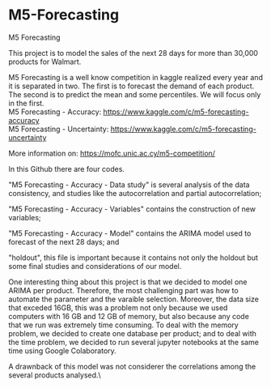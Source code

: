 # M5-Forecasting
M5 Forecasting

This project is to model the sales of the next 28 days for more than 30,000 products for Walmart.

M5 Forecasting is a well know competition in kaggle realized every year and it is separated in two. The first is to forecast the demand of each product. The second is to predict the mean and some percentiles. We will focus only in the first.\
        M5 Forecasting - Accuracy: https://www.kaggle.com/c/m5-forecasting-accuracy \
        M5 Forecasting - Uncertainty: https://www.kaggle.com/c/m5-forecasting-uncertainty
        
More information on: https://mofc.unic.ac.cy/m5-competition/

In this Github there are four codes.

"M5 Forecasting - Accuracy - Data study" is several analysis of the data consistency, and studies like the autocorrelation and partial autocorrelation; 

"M5 Forecasting - Accuracy  - Variables" contains the construction of new variables;

"M5 Forecasting - Accuracy  - Model" contains the ARIMA model used to forecast of the next 28 days; and

"holdout", this file is important because it contains not only the holdout but some final studies and considerations of our model.


One interesting thing about this project is that we decided to model one ARIMA per product. Therefore, the most challenging part was how to automate the parameter and the varaible selection. Moreover, the data size that exceded 16GB, this was a problem not only because we used computers with 16 GB and 12 GB of memory, but also because any code that we run was extremely time consuming. To deal with the memory problem, we decided to create one database per product; and to deal with the time problem, we decided to run several jupyter notebooks at the same time using Google Colaboratory. 


A drawnback of this model was not considerer the correlations among the several products analysed.\
